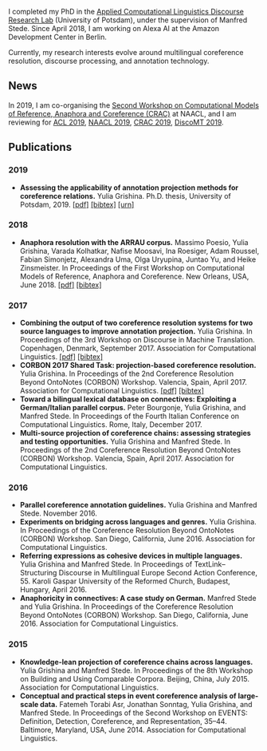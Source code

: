 I completed my PhD in the <a href="http://angcl.ling.uni-potsdam.de"> Applied Computational Linguistics Discourse Research Lab</a> (University of Potsdam), under the supervision of Manfred Stede. Since April 2018, I am working on Alexa AI at the Amazon Development Center in Berlin.

Currently, my research interests evolve around multilingual coreference resolution, discourse processing, and annotation technology.

## News
In 2019, I am co-organising the <a href="https://sites.google.com/view/crac2019/"> Second Workshop on Computational Models of Reference, Anaphora and Coreference (CRAC)</a> at NAACL, and I am reviewing for <a href="http://www.acl2019.org/EN/index.xhtml">ACL 2019</a>, <a href="https://naacl2019.org">NAACL 2019</a>, <a href="https://sites.google.com/view/crac2019/">CRAC 2019</a>, <a href="https://www.idiap.ch/workshop/DiscoMT">DiscoMT 2019</a>.

## Publications

### 2019

* **Assessing the applicability of annotation projection methods for coreference relations.** 
Yulia Grishina.
Ph.D. thesis, University of Potsdam, 2019. <a href="https://publishup.uni-potsdam.de/opus4-ubp/frontdoor/deliver/index/docId/42537/file/grishina_diss.pdf">[pdf]</a> <a href="https://publishup.uni-potsdam.de/citationExport/index/download/docId/42537/output/bibtex">[bibtex]</a> <a href="https://publishup.uni-potsdam.de/frontdoor/index/index/docId/42537">[urn]</a>

### 2018

* **Anaphora resolution with the ARRAU corpus.** 
Massimo Poesio, Yulia Grishina, Varada Kolhatkar, Nafise Moosavi, Ina Roesiger, Adam Roussel, Fabian Simonjetz, Alexandra Uma, Olga Uryupina, Juntao Yu, and Heike Zinsmeister. In Proceedings of the First Workshop on Computational Models of Reference, Anaphora and Coreference. New Orleans, USA, June 2018. <a href="http://www.aclweb.org/anthology/W18-0702">[pdf]</a> <a href="https://aclanthology.info/papers/W18-0702/w18-0702.bib">[bibtex]</a>

### 2017

* **Combining the output of two coreference resolution systems for two source languages to improve annotation projection.**
Yulia Grishina. In Proceedings of the 3rd Workshop on Discourse in Machine Translation. Copenhagen, Denmark, September 2017. Association for Computational Linguistics. <a href="http://aclweb.org/anthology/W17-4809">[pdf]</a> <a href="https://aclanthology.info/papers/W17-4809/w17-4809.bib">[bibtex]</a>
* **CORBON 2017 Shared Task: projection-based coreference resolution.**
Yulia Grishina. In Proceedings of the 2nd Coreference Resolution Beyond OntoNotes (CORBON) Workshop. Valencia, Spain, April 2017. Association for Computational Linguistics. <a href="http://aclweb.org/anthology/W17-1507">[pdf]</a> <a href="https://aclanthology.info/papers/W17-1507/w17-1507.bib">[bibtex]</a>
* **Toward a bilingual lexical database on connectives: Exploiting a German/Italian parallel corpus.**
Peter Bourgonje, Yulia Grishina, and Manfred Stede. In Proceedings of the Fourth Italian Conference on Computational Linguistics. Rome, Italy, December 2017.
* **Multi-source projection of coreference chains: assessing strategies and testing opportunities.**
Yulia Grishina and Manfred Stede.
In Proceedings of the 2nd Coreference Resolution Beyond OntoNotes (CORBON) Workshop. Valencia, Spain, April 2017. Association for Computational Linguistics.

### 2016

* **Parallel coreference annotation guidelines.**
Yulia Grishina and Manfred Stede. November 2016. 
* **Experiments on bridging across languages and genres.**
Yulia Grishina. In Proceedings of the Coreference Resolution Beyond OntoNotes (CORBON) Workshop. San Diego, California, June 2016. Association for Computational Linguistics.
* **Referring expressions as cohesive devices in multiple languages.**
Yulia Grishina and Manfred Stede. In Proceedings of TextLink–Structuring Discourse in Multilingual Europe Second Action Conference, 55. Karoli Gaspar University of the Reformed Church, Budapest, Hungary, April 2016.
* **Anaphoricity in connectives: A case study on German.**
Manfred Stede and Yulia Grishina. In Proceedings of the Coreference Resolution Beyond OntoNotes (CORBON) Workshop. San Diego, California, June 2016. Association for Computational Linguistics. 

### 2015

* **Knowledge-lean projection of coreference chains across languages.**
Yulia Grishina and Manfred Stede. In Proceedings of the 8th Workshop on Building and Using Comparable Corpora. Beijing, China, July 2015. Association for Computational Linguistics. 
* **Conceptual and practical steps in event coreference analysis of large-scale data.**
Fatemeh Torabi Asr, Jonathan Sonntag, Yulia Grishina, and Manfred Stede. In Proceedings of the Second Workshop on EVENTS: Definition, Detection, Coreference, and Representation, 35–44. Baltimore, Maryland, USA, June 2014. Association for Computational Linguistics.
